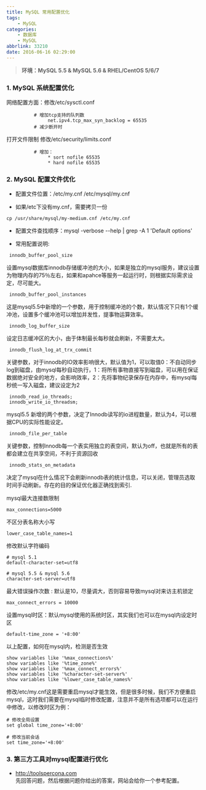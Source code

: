 ```yaml
---
title: MySQL 常用配置优化
tags: 
    - MySQL
categories: 
    - 数据库
    - MySQL
abbrlink: 33210
date: 2016-06-16 02:29:00
---
```



> **环境：MySQL 5.5 & MySQL 5.6 & RHEL/CentOS 5/6/7**

### 1. MySQL 系统配置优化

网络配置方面：修改/etc/sysctl.conf
```
          # 增加tcp支持的队列数
               net.ipv4.tcp_max_syn_backlog = 65535
          # 减少断开时
```
 打开文件限制 修改/etc/security/limits.conf
```
          # 增加：
               * sort nofile 65535
               * hard nofile 65535
```


### 2.  MySQL 配置文件优化

* 配置文件位置：/etc/my.cnf /etc/mysql/my.cnf

* 如果/etc下没有my.cnf，需要拷贝一份
```
cp /usr/share/mysql/my-medium.cnf /etc/my.cnf
```

* 配置文件查找顺序：mysql -verbose --help | grep -A 1 'Default options'

* 常用配置说明:
```
 innodb_buffer_pool_size
```
设置mysql数据库innodb存储缓冲池的大小，如果是独立的mysql服务，建议设置为物理内存的75％左右，如果和apahce等服务一起运行时，则根据实际需求设定，尽可能大。

```
 innodb_buffer_pool_instances
```
这是mysql5.5中新增的一个参数，用于控制缓冲池的个数，默认情况下只有1个缓冲池，设置多个缓冲池可以增加并发性，提事物运算效率。

```
 innodb_log_buffer_size
```
设定日志缓冲区的大小，由于体制最长每秒就会刷新，不需要太大。

```
 innodb_flush_log_at_trx_commit
```
关键参数，对于innodb的IO效率影响很大，默认值为1，可以取值0：不自动同步log到磁盘，由mysql每秒自动执行，1：将所有事物直接写到磁盘，可以用在保证数据绝对安全的地方，会影响效率，2：先将事物纪录保存在内存中，有mysql每秒统一写入磁盘，建议设定为2

```
 innodb_read_io_threads;
 innodb_write_io_threadsm;
```
mysql5.5 新增的两个参数，决定了Innodb读写的io进程数量，默认为4，可以根据CPU的实际性能设定。

```
 innodb_file_per_table
```
关键参数，控制Innodb每一个表实用独立的表空间，默认为off，也就是所有的表都会建立在共享空间，不利于资源回收

```
 innodb_stats_on_metadata
```
决定了mysql在什么情况下会刷新innodb表的统计信息，可以关闭，管理员选取时间手动刷新。存在的目的保证优化器正确找到索引.


 mysql最大连接数限制
```
max_connections=5000
```

 不区分表名称大小写
```
lower_case_table_names=1
```

 修改默认字符编码
```
# mysql 5.1
default-character-set=utf8

# mysql 5.5 & mysql 5.6
character-set-server=utf8
```

 最大错误操作次数 : 默认是10，尽量调大，否则容易导致mysql对来访主机锁定
```
max_connect_errors = 10000
```

 设置mysql时区：默认mysql使用的系统时区，其实我们也可以在mysql内设定时区
```
default-time_zone = '+8:00'
```

 以上配置，如何在mysql内，检测是否生效
```
show variables like '%max_connections%'
show variables like '%time_zone%'
show variables like '%max_connect_errors%'
show variables like '%character-set-server%'
show variables like '%lower_case_table_names%'
```
 修改/etc/my.cnf这是需要重启mysql才能生效，但是很多时候，我们不方便重启mysql，这时我们需要在mysql临时修改配置，注意并不是所有选项都可以在运行中修改，以修改时区为例：
```
# 修改全局设置
set global time_zone='+8:00'

# 修改当前会话
set time_zone='+8:00'
```

### 3.  第三方工具对mysql配置进行优化

* http://toolspercona.com <br>
先回答问题，然后根据问题你给出的答案，网站会给你一个参考配置。
